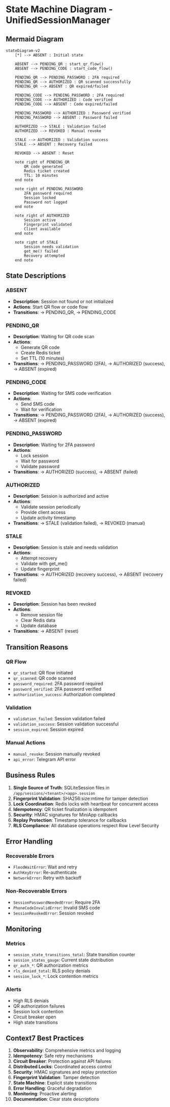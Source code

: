 # State Machine Diagram - UnifiedSessionManager

## Mermaid Diagram

```mermaid
stateDiagram-v2
    [*] --> ABSENT : Initial state
    
    ABSENT --> PENDING_QR : start_qr_flow()
    ABSENT --> PENDING_CODE : start_code_flow()
    
    PENDING_QR --> PENDING_PASSWORD : 2FA required
    PENDING_QR --> AUTHORIZED : QR scanned successfully
    PENDING_QR --> ABSENT : QR expired/failed
    
    PENDING_CODE --> PENDING_PASSWORD : 2FA required
    PENDING_CODE --> AUTHORIZED : Code verified
    PENDING_CODE --> ABSENT : Code expired/failed
    
    PENDING_PASSWORD --> AUTHORIZED : Password verified
    PENDING_PASSWORD --> ABSENT : Password failed
    
    AUTHORIZED --> STALE : Validation failed
    AUTHORIZED --> REVOKED : Manual revoke
    
    STALE --> AUTHORIZED : Validation success
    STALE --> ABSENT : Recovery failed
    
    REVOKED --> ABSENT : Reset
    
    note right of PENDING_QR
        QR code generated
        Redis ticket created
        TTL: 10 minutes
    end note
    
    note right of PENDING_PASSWORD
        2FA password required
        Session locked
        Password not logged
    end note
    
    note right of AUTHORIZED
        Session active
        Fingerprint validated
        Client available
    end note
    
    note right of STALE
        Session needs validation
        get_me() failed
        Recovery attempted
    end note
```

## State Descriptions

### ABSENT
- **Description**: Session not found or not initialized
- **Actions**: Start QR flow or code flow
- **Transitions**: → PENDING_QR, → PENDING_CODE

### PENDING_QR
- **Description**: Waiting for QR code scan
- **Actions**: 
  - Generate QR code
  - Create Redis ticket
  - Set TTL (10 minutes)
- **Transitions**: → PENDING_PASSWORD (2FA), → AUTHORIZED (success), → ABSENT (expired)

### PENDING_CODE
- **Description**: Waiting for SMS code verification
- **Actions**:
  - Send SMS code
  - Wait for verification
- **Transitions**: → PENDING_PASSWORD (2FA), → AUTHORIZED (success), → ABSENT (expired)

### PENDING_PASSWORD
- **Description**: Waiting for 2FA password
- **Actions**:
  - Lock session
  - Wait for password
  - Validate password
- **Transitions**: → AUTHORIZED (success), → ABSENT (failed)

### AUTHORIZED
- **Description**: Session is authorized and active
- **Actions**:
  - Validate session periodically
  - Provide client access
  - Update activity timestamp
- **Transitions**: → STALE (validation failed), → REVOKED (manual)

### STALE
- **Description**: Session is stale and needs validation
- **Actions**:
  - Attempt recovery
  - Validate with get_me()
  - Update fingerprint
- **Transitions**: → AUTHORIZED (recovery success), → ABSENT (recovery failed)

### REVOKED
- **Description**: Session has been revoked
- **Actions**:
  - Remove session file
  - Clear Redis data
  - Update database
- **Transitions**: → ABSENT (reset)

## Transition Reasons

### QR Flow
- `qr_started`: QR flow initiated
- `qr_scanned`: QR code scanned
- `password_required`: 2FA password required
- `password_verified`: 2FA password verified
- `authorization_success`: Authorization completed

### Validation
- `validation_failed`: Session validation failed
- `validation_success`: Session validation successful
- `session_expired`: Session expired

### Manual Actions
- `manual_revoke`: Session manually revoked
- `api_error`: Telegram API error

## Business Rules

1. **Single Source of Truth**: SQLiteSession files in `/app/sessions/<tenant>/<app>.session`
2. **Fingerprint Validation**: SHA256:size:mtime for tamper detection
3. **Lock Coordination**: Redis locks with heartbeat for concurrent access
4. **Idempotency**: QR ticket finalization is idempotent
5. **Security**: HMAC signatures for MiniApp callbacks
6. **Replay Protection**: Timestamp tolerance for callbacks
7. **RLS Compliance**: All database operations respect Row Level Security

## Error Handling

### Recoverable Errors
- `FloodWaitError`: Wait and retry
- `AuthKeyError`: Re-authenticate
- `NetworkError`: Retry with backoff

### Non-Recoverable Errors
- `SessionPasswordNeededError`: Require 2FA
- `PhoneCodeInvalidError`: Invalid SMS code
- `SessionRevokedError`: Session revoked

## Monitoring

### Metrics
- `session_state_transitions_total`: State transition counter
- `session_states_gauge`: Current state distribution
- `qr_auth_*`: QR authorization metrics
- `rls_denied_total`: RLS policy denials
- `session_lock_*`: Lock contention metrics

### Alerts
- High RLS denials
- QR authorization failures
- Session lock contention
- Circuit breaker open
- High state transitions

## Context7 Best Practices

1. **Observability**: Comprehensive metrics and logging
2. **Idempotency**: Safe retry mechanisms
3. **Circuit Breaker**: Protection against API failures
4. **Distributed Locks**: Coordinated access control
5. **Security**: HMAC signatures and replay protection
6. **Fingerprint Validation**: Tamper detection
7. **State Machine**: Explicit state transitions
8. **Error Handling**: Graceful degradation
9. **Monitoring**: Proactive alerting
10. **Documentation**: Clear state descriptions